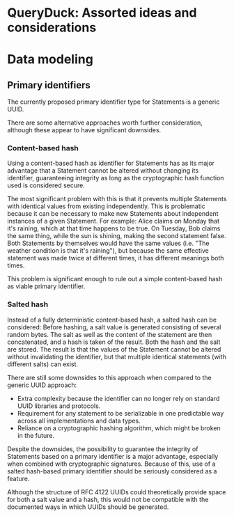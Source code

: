# QueryDuck: Assorted ideas and considerations

# Data modeling

## Primary identifiers

The currently proposed primary identifier type for Statements is a generic UUID.

There are some alternative approaches worth further consideration, although these appear to have significant downsides.

### Content-based hash

Using a content-based hash as identifier for Statements has as its major advantage that a Statement cannot be altered without changing its identifier, guaranteeing integrity as long as the cryptographic hash function used is considered secure.

The most significant problem with this is that it prevents multiple Statements with identical values from existing independently. This is problematic because it can be necessary to make new Statements about independent instances of a given Statement. For example: Alice claims on Monday that it's raining, which at that time happens to be true. On Tuesday, Bob claims the same thing, while the sun is shining, making the second statement false. Both Statements by themselves would have the same values (i.e. "The weather condition is that it's raining"), but because the same effective statement was made twice at different times, it has different meanings both times.

This problem is significant enough to rule out a simple content-based hash as viable primary identifier.

### Salted hash

Instead of a fully deterministic content-based hash, a salted hash can be considered: Before hashing, a salt value is generated consisting of several random bytes. The salt as well as the content of the statement are then concatenated, and a hash is taken of the result. Both the hash and the salt are stored. The result is that the values of the Statement cannot be altered without invalidating the identifier, but that multiple identical statements (with different salts) can exist.

There are still some downsides to this approach when compared to the generic UUID approach:

-   Extra complexity because the identifier can no longer rely on standard UUID libraries and protocols.
-   Requirement for any statement to be serializable in one predictable way across all implementations and data types.
-   Reliance on a cryptographic hashing algorithm, which might be broken in the future.

Despite the downsides, the possibility to guarantee the integrity of Statements based on a primary identifier is a major advantage, especially when combined with cryptographic signatures. Because of this, use of a salted hash-based primary identifier should be seriously considered as a feature.

Although the structure of RFC 4122 UUIDs could theoretically provide space for both a salt value and a hash, this would not be compatible with the documented ways in which UUIDs should be generated.
